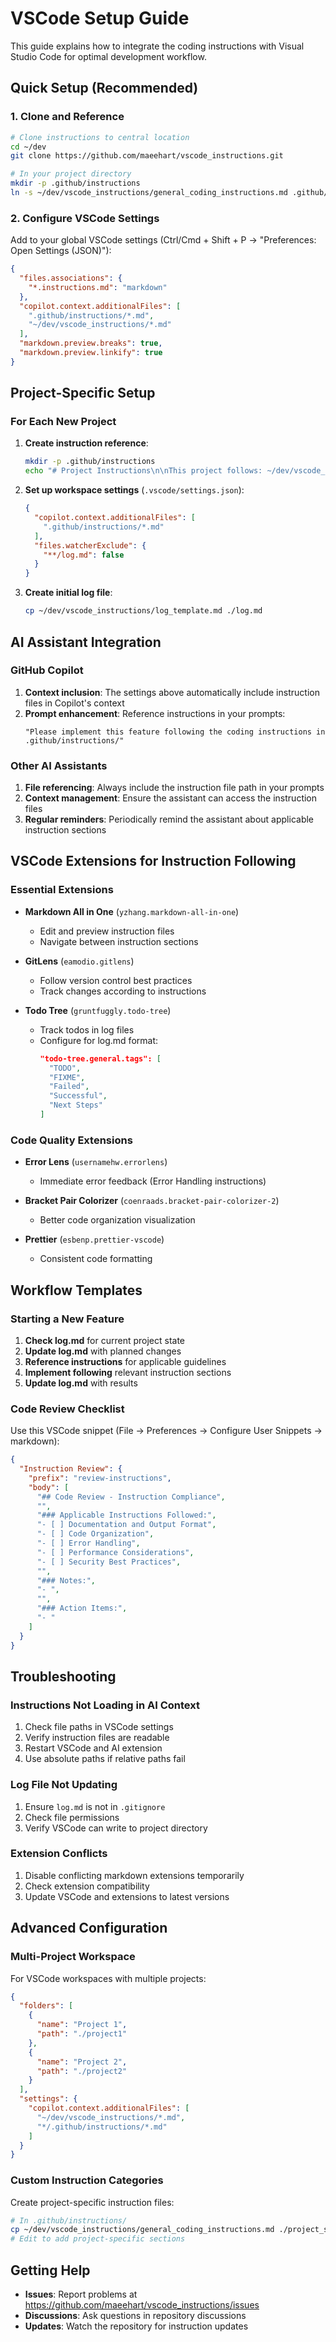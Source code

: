 # VSCode Setup Guide

This guide explains how to integrate the coding instructions with Visual Studio Code for optimal development workflow.

## Quick Setup (Recommended)

### 1. Clone and Reference
```bash
# Clone instructions to central location
cd ~/dev
git clone https://github.com/maeehart/vscode_instructions.git

# In your project directory
mkdir -p .github/instructions
ln -s ~/dev/vscode_instructions/general_coding_instructions.md .github/instructions/
```

### 2. Configure VSCode Settings
Add to your global VSCode settings (Ctrl/Cmd + Shift + P → "Preferences: Open Settings (JSON)"):

```json
{
  "files.associations": {
    "*.instructions.md": "markdown"
  },
  "copilot.context.additionalFiles": [
    ".github/instructions/*.md",
    "~/dev/vscode_instructions/*.md"
  ],
  "markdown.preview.breaks": true,
  "markdown.preview.linkify": true
}
```

## Project-Specific Setup

### For Each New Project

1. **Create instruction reference**:
   ```bash
   mkdir -p .github/instructions
   echo "# Project Instructions\n\nThis project follows: ~/dev/vscode_instructions/general_coding_instructions.md" > .github/instructions/README.md
   ```

2. **Set up workspace settings** (`.vscode/settings.json`):
   ```json
   {
     "copilot.context.additionalFiles": [
       ".github/instructions/*.md"
     ],
     "files.watcherExclude": {
       "**/log.md": false
     }
   }
   ```

3. **Create initial log file**:
   ```bash
   cp ~/dev/vscode_instructions/log_template.md ./log.md
   ```

## AI Assistant Integration

### GitHub Copilot
1. **Context inclusion**: The settings above automatically include instruction files in Copilot's context
2. **Prompt enhancement**: Reference instructions in your prompts:
   ```
   "Please implement this feature following the coding instructions in .github/instructions/"
   ```

### Other AI Assistants
1. **File referencing**: Always include the instruction file path in your prompts
2. **Context management**: Ensure the assistant can access the instruction files
3. **Regular reminders**: Periodically remind the assistant about applicable instruction sections

## VSCode Extensions for Instruction Following

### Essential Extensions
- **Markdown All in One** (`yzhang.markdown-all-in-one`)
  - Edit and preview instruction files
  - Navigate between instruction sections

- **GitLens** (`eamodio.gitlens`)
  - Follow version control best practices
  - Track changes according to instructions

- **Todo Tree** (`gruntfuggly.todo-tree`)
  - Track todos in log files
  - Configure for log.md format:
    ```json
    "todo-tree.general.tags": [
      "TODO",
      "FIXME", 
      "Failed",
      "Successful",
      "Next Steps"
    ]
    ```

### Code Quality Extensions
- **Error Lens** (`usernamehw.errorlens`)
  - Immediate error feedback (Error Handling instructions)

- **Bracket Pair Colorizer** (`coenraads.bracket-pair-colorizer-2`)
  - Better code organization visualization

- **Prettier** (`esbenp.prettier-vscode`)
  - Consistent code formatting

## Workflow Templates

### Starting a New Feature
1. **Check log.md** for current project state
2. **Update log.md** with planned changes
3. **Reference instructions** for applicable guidelines
4. **Implement following** relevant instruction sections
5. **Update log.md** with results

### Code Review Checklist
Use this VSCode snippet (File → Preferences → Configure User Snippets → markdown):

```json
{
  "Instruction Review": {
    "prefix": "review-instructions",
    "body": [
      "## Code Review - Instruction Compliance",
      "",
      "### Applicable Instructions Followed:",
      "- [ ] Documentation and Output Format",
      "- [ ] Code Organization", 
      "- [ ] Error Handling",
      "- [ ] Performance Considerations",
      "- [ ] Security Best Practices",
      "",
      "### Notes:",
      "- ",
      "",
      "### Action Items:",
      "- "
    ]
  }
}
```

## Troubleshooting

### Instructions Not Loading in AI Context
1. Check file paths in VSCode settings
2. Verify instruction files are readable
3. Restart VSCode and AI extension
4. Use absolute paths if relative paths fail

### Log File Not Updating
1. Ensure `log.md` is not in `.gitignore`
2. Check file permissions
3. Verify VSCode can write to project directory

### Extension Conflicts
1. Disable conflicting markdown extensions temporarily
2. Check extension compatibility
3. Update VSCode and extensions to latest versions

## Advanced Configuration

### Multi-Project Workspace
For VSCode workspaces with multiple projects:

```json
{
  "folders": [
    {
      "name": "Project 1",
      "path": "./project1"
    },
    {
      "name": "Project 2", 
      "path": "./project2"
    }
  ],
  "settings": {
    "copilot.context.additionalFiles": [
      "~/dev/vscode_instructions/*.md",
      "*/.github/instructions/*.md"
    ]
  }
}
```

### Custom Instruction Categories
Create project-specific instruction files:

```bash
# In .github/instructions/
cp ~/dev/vscode_instructions/general_coding_instructions.md ./project_specific_instructions.md
# Edit to add project-specific sections
```

## Getting Help

- **Issues**: Report problems at https://github.com/maeehart/vscode_instructions/issues  
- **Discussions**: Ask questions in repository discussions
- **Updates**: Watch the repository for instruction updates